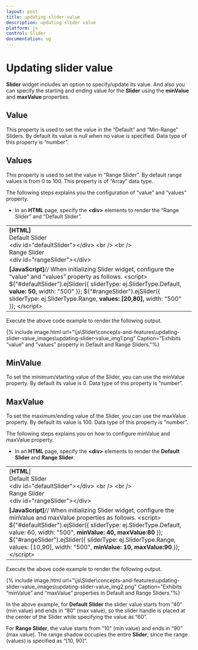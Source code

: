 ```yaml
---
layout: post
title: updating-slider-value
description: updating slider value
platform: js
control: Slider
documentation: ug
---
```


# Updating slider value

**Slider** widget includes an option to specify/update its value. And also you can specify the starting and ending value for the **Slider** using the **minValue** and **maxValue** properties.

## Value

This property is used to set the value in the “Default” and “Min-Range” Sliders. By default its value is null when no value is specified. Data type of this property is “number”.

## Values

This property is used to set the value in “Range Slider”. By default range values is from 0 to 100. This property is of “Array” data type.

The following steps explains you the configuration of “value” and “values” property.

* In an **HTML** page, specify the **&lt;div&gt;** elements to render the “Range Slider” and “Default Slider”.



<table>
<tr>
<td>
<b>[HTML]</b>        <div class="txt">Default Slider</div>        &lt;div id="defaultSlider"&gt;&lt;/div&gt;        &lt;br /&gt;        &lt;br /&gt;        <div class="txt">Range Slider</div>        &lt;div id="rangeSlider"&gt;&lt;/div&gt; </td></tr>
<tr>
<td>
<b>[JavaScript]</b>// When initializing Slider widget, configure the “value” and “values” property as follows.    &lt;script&gt;        $("#defaultSlider").ejSlider({            sliderType: ej.SliderType.Default,<b>            value: 50,</b>            width: "500"        });        $("#rangeSlider").ejSlider({            sliderType: ej.SliderType.Range,<b>            values: [20,80],</b>            width: "500"        });    &lt;/script&gt; </td></tr>
</table>


Execute the above code example to render the following output.


{% include image.html url="\js\Slider\concepts-and-features\updating-slider-value_images\updating-slider-value_img1.png" Caption="Exhibits “value” and “values” property in Default and Range Sliders."%}

## MinValue

To set the minimum/starting value of the Slider, you can use the minValue property. By default its value is 0. Data type of this property is “number”.

## MaxValue

To set the maximum/ending value of the Slider, you can use the maxValue property. By default its value is 100. Data type of this property is “number”.

The following steps explains you on how to configure minValue and maxValue property.

* In an **HTML** page, specify the **&lt;div&gt;** elements to render the **Default Slider** and **Range Slider**.



<table>
<tr>
<td>
[<b>HTML</b>]        <div class="txt">Default Slider</div>        &lt;div id="defaultSlider"&gt;&lt;/div&gt;        &lt;br /&gt;        &lt;br /&gt;        <div class="txt">Range Slider</div>        &lt;div id="rangeSlider"&gt;&lt;/div&gt; </td></tr>
<tr>
<td>
<b>[JavaScript]</b>// When initializing Slider widget, configure the minValue and maxValue properties as follows.    &lt;script&gt;        $("#defaultSlider").ejSlider({            sliderType: ej.SliderType.Default,            value: 60,            width: "500",<b>            minValue: 40,</b><b>            maxValue:80</b>        });        $("#rangeSlider").ejSlider({            sliderType: ej.SliderType.Range,            values: [10,90],            width: "500",<b>            minValue: 10,</b><b>            maxValue:90</b>        });    &lt;/script&gt;</td></tr>
</table>


Execute the above code example to render the following output.

{% include image.html url="\js\Slider\concepts-and-features\updating-slider-value_images\updating-slider-value_img2.png" Caption="Exhibits “minValue” and “maxValue” properties in Default and Range Sliders."%}

In the above example, for **Default Slider** the slider value starts from “40” (min value) and ends in “80” (max value), so the slider handle is placed at the center of the Slider while specifying the value as “60”.

For **Range Slider**, the value starts from “10” (min value) and ends in “90” (max value). The range shadow occupies the entire **Slider**, since the range (values) is specified as “[10, 90]”.

